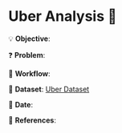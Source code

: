 # Uber Analysis 🚕

💡
**Objective**:

❓
**Problem**:

📝
**Workflow**:

🔢
**Dataset**: [Uber Dataset](https://github.com/e-paj/Machine-Learning-Projects-in-R/tree/main/CASE%201:%20Uber%20Analysis/DATA)

📅
**Date**:

📜
**References**:

